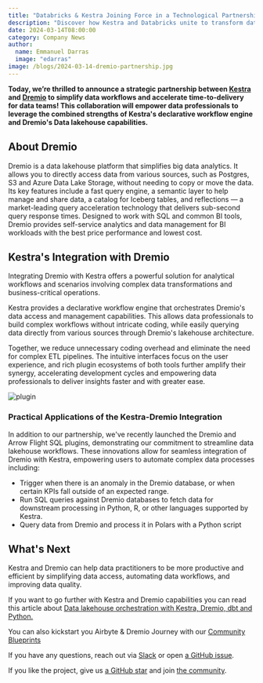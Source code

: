 ```yaml
---
title: "Databricks & Kestra Joining Force in a Technological Partnership"
description: "Discover how Kestra and Databricks unite to transform data workflows, dive into our integrated approach to managing complex data processes"
date: 2024-03-14T08:00:00
category: Company News
author:
  name: Emmanuel Darras
  image: "edarras"
image: /blogs/2024-03-14-dremio-partnership.jpg
---
```


**Today, we’re thrilled to announce a strategic partnership between [Kestra](https://github.com/kestra-io/kestra) and [Dremio](https://www.dremio.com/) to simplify data workflows and accelerate time-to-delivery for data teams! This collaboration will empower data professionals to leverage the combined strengths of Kestra's declarative workflow engine and Dremio's Data lakehouse capabilities.**

## About Dremio

Dremio is a data lakehouse platform that simplifies big data analytics. It allows you to directly access data from various sources, such as Postgres, S3 and Azure Data Lake Storage, without needing to copy or move the data. Its key features include a fast query engine, a semantic layer to help manage and share data, a catalog for Iceberg tables, and reflections — a market-leading query acceleration technology that delivers sub-second query response times. Designed to work with SQL and common BI tools, Dremio provides self-service analytics and data management for BI workloads with the best price performance and lowest cost.

## Kestra's Integration with Dremio

Integrating Dremio with Kestra offers a powerful solution for analytical workflows and scenarios involving complex data transformations and business-critical operations.

Kestra provides a declarative workflow engine that orchestrates Dremio's data access and management capabilities. This allows data professionals to build complex workflows without intricate coding, while easily querying data directly from various sources through Dremio's lakehouse architecture. 

Together, we reduce unnecessary coding overhead and eliminate the need for complex ETL pipelines. The intuitive interfaces focus on the user experience, and rich plugin ecosystems of both tools further amplify their synergy, accelerating development cycles and empowering data professionals to deliver insights faster and with greater ease.

![plugin](/blogs/2024-03-14-dremio-partnership/schema.png)

### Practical Applications of the Kestra-Dremio Integration

In addition to our partnership, we've recently launched the Dremio and Arrow Flight SQL plugins, demonstrating our commitment to streamline data lakehouse workflows. These innovations allow for seamless integration of Dremio with Kestra, empowering users to automate complex data processes including:

- Trigger when there is an anomaly in the Dremio database, or when certain KPIs fall outside of an expected range.
- Run SQL queries against Dremio databases to fetch data for downstream processing in Python, R, or other languages supported by Kestra.
- Query data from Dremio and process it in Polars with a Python script


## What's Next

Kestra and Dremio can help data practitioners to be more productive and efficient by simplifying data access, automating data workflows, and improving data quality.

If you want to go further with Kestra and Dremio capabilities you can read this article about [Data lakehouse orchestration with Kestra, Dremio, dbt and Python.](https://kestra.io/blogs/2023-12-07-dremio-kestra-integration)

You can also kickstart you Airbyte & Dremio Journey with our [Community Blueprints](https://kestra.io/blueprints?page=1&size=24&q=dremio)


If you have any questions, reach out via [Slack](https://kestra.io/slack) or open [a GitHub issue](https://github.com/kestra-io/kestra).

If you like the project, give us [a GitHub star](https://github.com/kestra-io/kestra) and join [the community](https://kestra.io/slack).
